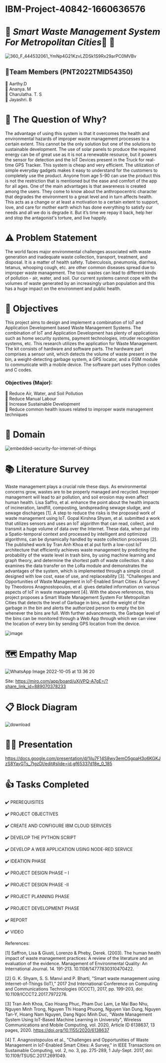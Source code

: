 # IBM-Project-40842-1660636576
# :articulated_lorry: *Smart Waste Management System For Metropolitan Cities*:articulated_lorry: :do_not_litter:

![360_F_444532061_YmNp4G21KzvLZDSk1S9Rx29arPC0MVBv](https://user-images.githubusercontent.com/88130181/190528444-dcf1990f-477f-482f-a5eb-efbb716a7c87.jpg)

## :handshake:Team Members (PNT2022TMID54350)

:girl: Aarthy.D <br>
:girl: Ananya. M <br>
:girl: Charulatha. T. S <br>
:girl: Jayashri. B

#  :thinking: The Question of Why?

The advantage of using this system is that it overcomes the health and environmental hazards of improper waste management processes to a certain extent. This cannot be the only solution but one of the solutions to sustainable development. The use of solar panels to produce the required energy can be of great use as it is not a renewable resource, but it powers the sensor for detection and the IoT Devices present in the Truck for real-time GPS Tracker. This system is cheap and very efficient. The utilization of simple everyday gadgets makes it easy to understand for the customers to completely use the product. Anyone from age 5-90 can use the product this is not the restriction that is mentioned but the ease and comfort of the app for all ages. One of the main advantages is that awareness is created among the users. They come to know about the anthropocentric character that degrades the environment to a great level and in turn affects health. This acts as a change or at least a motivation to a certain extent to support, love, and care for mother earth which has done everything to satisfy our needs and all we do is degrade it.  But it’s time we repay it back, help her and stop the antagonist's torture, and live happily.

# :warning: Problem Statement 

The world faces major environmental challenges associated with waste generation and inadequate waste collection, transport, treatment, and disposal. It is a matter of health safety. Tuberculosis, pneumonia, diarrhea, tetanus, whooping cough, etc. are other common diseases spread due to improper waste management. The toxic wastes can lead to different kinds of pollution - air, water, and soil. Our current systems cannot cope with the volumes of waste generated by an increasingly urban population and this has a huge impact on the environment and public health.

# :triangular_flag_on_post: Objectives

This project aims to design and implement a combination of IoT and Application Development based Waste Management Systems. The combination of IoT and Application Development has plenty of applications such as home security systems, payment technologies, intruder recognition systems, etc. This research utilizes the application for Waste Management. The kit consists of hardware and software parts. The hardware part comprises a sensor unit, which detects the volume of waste present in the bin, a weight-detecting garbage system, a GPS locator, and a GSM module to communicate with a mobile device. The software part uses Python codes and C codes.

### Objectives (Major):

:checkered_flag: Reduce Air, Water, and Soil Pollution <br>
:checkered_flag: Reduce Manual Labour <br>
:checkered_flag: Increase Sustainable Development <br>
:checkered_flag: Reduce common health issues related to improper waste management techniques


# :abacus: Domain

![embedded-security-for-internet-of-things](https://user-images.githubusercontent.com/113814407/192192761-3d3c97b3-f5ae-4d70-b87e-985037e8557d.gif)


# :books: Literature Survey
Waste management plays a crucial role these days. As environmental concerns grow, wastes are to be properly managed and recycled. Improper management will lead to air pollution, and soil erosion may even affect human health. Lisa Saffro, et al. enhance the point about the health impacts of incineration, landfill, composting, landspreading sewage sludge, and sewage discharges [1]. A step to reduce the risks is the proposed work of waste management using IoT. Gopal Kirshna Shyam, et al. submitted a work that utilizes sensors and uses an IoT algorithm that can read, collect, and transmit a huge volume of data over the Internet. These data, when put into a Spatio-temporal context and processed by intelligent and optimized algorithms, can be dynamically handled by waste collection processes [2]. The published work by Tran Anh Khoa et al put forth a low-cost IoT architecture that efficiently achieves waste management by predicting the probability of the waste level in trash bins, by using machine learning and graph theory,  and determine the shortest path of waste collection. It also examines the data transfer on the LoRa module and demonstrates the advantages of the system, which is implemented through a simple circuit designed with low cost, ease of use, and replaceability [3]. "Challenges and Opportunities of Waste Management in IoT-Enabled Smart Cities: A Survey" by Theodoros Anagnostopoulos, et al. gives detailed information on various aspects of IoT in waste management [4]. With the above references, this project proposes a Smart Waste Management System For Metropolitan Cities that detects the level of Garbage in bins, and the weight of the garbage in the bin and alerts the authorized person to empty the bin whenever the bins are full. With further advancements, the Garbage level of the bins can be monitored through a Web App through which we can view the location of every bin by sending GPS location from the device.

![image](https://user-images.githubusercontent.com/103322800/192446103-6d630efb-f7dc-4ab2-97aa-b481334af3fd.png)



# :world_map: Empathy Map

![WhatsApp Image 2022-10-05 at 13 36 20](https://user-images.githubusercontent.com/88130181/194011533-1aa4b30c-ceb3-4975-b9a5-b4c845c01062.jpeg)


Site: 
https://miro.com/app/board/uXjVPQ-A7gE=/?share_link_id=889070378233



# :clipboard: Block Diagram
![download](https://user-images.githubusercontent.com/88130181/190867383-668dae5f-dc51-44b2-aeca-ec36bb09b061.png)


# :woman_teacher: Presentation

https://docs.google.com/presentation/d/1jlu7F14S8wy3emO5gpaH3o6KGKJzS8YayGTs_7tgzDI/edit#slide=id.gf65337d18e_0_185


# :thumbsup: Tasks Completed

:heavy_check_mark: PREREQUISITES

:heavy_check_mark: PROJECT OBJECTIVES

:heavy_check_mark: CREATE AND CONFIGURE IBM CLOUD SERVICES

:heavy_check_mark: DEVELOP THE PYTHON SCRIPT

:heavy_check_mark: DEVELOP A WEB APPLICATION USING NODE-RED SERVICE

:heavy_check_mark: IDEATION PHASE

:heavy_check_mark: PROJECT DESIGN PHASE – I

:heavy_check_mark: PROJECT DESIGN PHASE -II

:heavy_check_mark: PROJECT PLANNING PHASE

:heavy_check_mark: PROJECT DEVELOPMENT PHASE

:heavy_check_mark: REPORT

:heavy_check_mark: VIDEO








References:

[1] Saffron, Lisa & Giusti, Lorenzo & Pheby, Derek. (2003). The human health impact of waste management practices: A review of the literature and an evaluation of the evidence. Management of Environmental Quality: An International Journal. 14. 191-213. 10.1108/14777830310470422. 

[2] G. K. Shyam, S. S. Manvi and P. Bharti, "Smart waste management using Internet-of-Things (IoT)," 2017 2nd International Conference on Computing and Communications Technologies (ICCCT), 2017, pp. 199-203, doi: 10.1109/ICCCT2.2017.7972276.

[3] Tran Anh Khoa, Cao Hoang Phuc, Pham Duc Lam, Le Mai Bao Nhu, Nguyen Minh Trong, Nguyen Thi Hoang Phuong, Nguyen Van Dung, Nguyen Tan-Y, Hoang Nam Nguyen, Dang Ngoc Minh Duc, "Waste Management System Using IoT-Based Machine Learning in University", Wireless Communications and Mobile Computing, vol. 2020, Article ID 6138637, 13 pages, 2020. https://doi.org/10.1155/2020/6138637

[4] T. Anagnostopoulos et al., "Challenges and Opportunities of Waste Management in IoT-Enabled Smart Cities: A Survey," in IEEE Transactions on Sustainable Computing, vol. 2, no. 3, pp. 275-289, 1 July-Sept. 2017, doi: 10.1109/TSUSC.2017.2691049.
